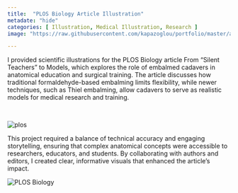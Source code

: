 ```yaml
---
title:  "PLOS Biology Article Illustration"
metadate: "hide"
categories: [ Illustration, Medical Illustration, Research ]
image: "https://raw.githubusercontent.com/kapazoglou/portfolio/master/assets/images/item/infusion.png"

---
```


I provided scientific illustrations for the PLOS Biology article From “Silent Teachers” to Models, which explores the role of embalmed cadavers in anatomical education and surgical training. The article discusses how traditional formaldehyde-based embalming limits flexibility, while newer techniques, such as Thiel embalming, allow cadavers to serve as realistic models for medical research and training.

<br>

![plos](https://raw.githubusercontent.com/kapazoglou/portfolio/master/assets/images/item/plos.PNG)

This project required a balance of technical accuracy and engaging storytelling, ensuring that complex anatomical concepts were accessible to researchers, educators, and students. By collaborating with authors and editors, I created clear, informative visuals that enhanced the article’s impact.

![PLOS Biology](https://journals.plos.org/plosbiology/article?id=10.1371/journal.pbio.1001971)